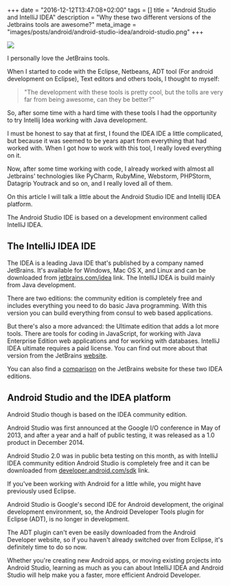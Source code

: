 +++
date = "2016-12-12T13:47:08+02:00"
tags = []
title = "Android Studio and IntelliJ IDEA"
description = "Why these two different versions of the Jetbrains tools are awesome?" 
meta_image = "images/posts/android/android-studio-idea/android-studio.png"
+++

![](/images/posts/android/android-studio-idea/android-studio.png)

I personally love the JetBrains tools. 

When I started to code with the Eclipse, Netbeans, ADT tool (For android development on Eclipse), Text editors and others tools, 
I thought to myself:

> "The development with these tools is pretty cool, but the tolls are very far from being awesome, can they be better?"

So, after some time with a hard time with these tools I had the opportunity to try Intellij Idea working with Java 
development.
 
I must be honest to say that at first, I found the IDEA IDE a little complicated, but because it was seemed to be years apart 
from everything that had worked with. When I got how to work with this tool, I really loved everything on it.

Now, after some time working with code, I already worked with almost all Jetbrains' technologies like PyCharm, RubyMine, 
Webstorm, PHPStorm, Datagrip Youtrack and so on, and I really loved all of them.

On this article I will talk a little about the Android Studio IDE and Intellij IDEA platform.

The Android Studio IDE is based on a development environment called IntelliJ IDEA. 

## The IntelliJ IDEA IDE

The IDEA is a leading Java IDE that's published by a company named JetBrains. It's available for Windows, Mac OS X, and Linux 
and can be downloaded from [jetbrains.com/idea](http://www.jetbrains.com/idea/) link. The IntelliJ IDEA is build mainly from Java development. 

There are two editions: the community edition is completely free and includes everything you need to do basic Java programming.
With this version you can build everything from consul to web based applications.

But there's also a more advanced: the Ultimate edition that adds a lot more tools. 
There are tools for coding in JavaScript, for working with Java Enterprise Edition web applications and for working with databases. 
IntelliJ IDEA ultimate requires a paid license. You can find out more about that version from the JetBrains 
[website](http://www.jetbrains.com/).

You can also find a [comparison](https://www.jetbrains.com/idea/features/editions_comparison_matrix.html) 
on the JetBrains website for these two IDEA editions.

## Android Studio and the IDEA platform

Android Studio though is based on the IDEA community edition.

Android Studio was first announced at the Google I/O conference in May of 2013, and after a year and a half of public testing,
it was released as a 1.0 product in December 2014. 

Android Studio 2.0 was in public beta testing on this month, as with IntelliJ IDEA community edition 
Android Studio is completely free and it can be downloaded from 
[developer.android.com/sdk](https://developer.android.com/studio/index.html) link.

If you've been working with Android for a little while, you might have previously used Eclipse.

Android Studio is Google's second IDE for Android development, the original development environment, so, the Android Developer 
Tools plugin for Eclipse (ADT), is no longer in development. 

The ADT plugin  can't even be easily downloaded from the Android Developer website, so if you haven't already switched over from Eclipse, 
it's definitely time to do so now. 

Whether you're creating new Android apps, or moving existing projects into Android Studio,
learning as much as you can about IntelliJ IDEA and Android Studio will help make you a faster, more efficient Android Developer.




